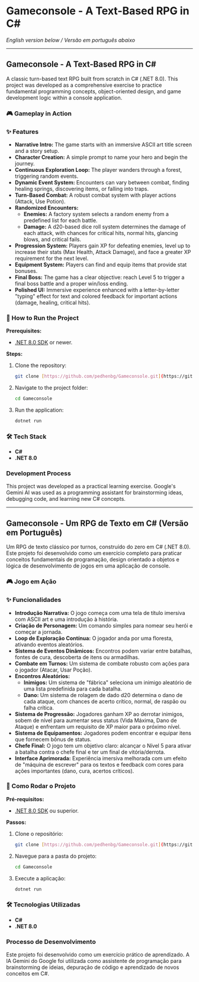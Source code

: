 # Gameconsole - A Text-Based RPG in C#

*English version below / Versão em português abaixo*

---

## Gameconsole - A Text-Based RPG in C#

A classic turn-based text RPG built from scratch in C# (.NET 8.0). This project was developed as a comprehensive exercise to practice fundamental programming concepts, object-oriented design, and game development logic within a console application.

### 🎮 Gameplay in Action

### ✨ Features

* **Narrative Intro:** The game starts with an immersive ASCII art title screen and a story setup.
* **Character Creation:** A simple prompt to name your hero and begin the journey.
* **Continuous Exploration Loop:** The player wanders through a forest, triggering random events.
* **Dynamic Event System:** Encounters can vary between combat, finding healing springs, discovering items, or falling into traps.
* **Turn-Based Combat:** A robust combat system with player actions (Attack, Use Potion).
* **Randomized Encounters:**
    * **Enemies:** A factory system selects a random enemy from a predefined list for each battle.
    * **Damage:** A d20-based dice roll system determines the damage of each attack, with chances for critical hits, normal hits, glancing blows, and critical fails.
* **Progression System:** Players gain XP for defeating enemies, level up to increase their stats (Max Health, Attack Damage), and face a greater XP requirement for the next level.
* **Equipment System:** Players can find and equip items that provide stat bonuses.
* **Final Boss:** The game has a clear objective: reach Level 5 to trigger a final boss battle and a proper win/loss ending.
* **Polished UI:** Immersive experience enhanced with a letter-by-letter "typing" effect for text and colored feedback for important actions (damage, healing, critical hits).

### 🚀 How to Run the Project

**Prerequisites:**
* [.NET 8.0 SDK](https://dotnet.microsoft.com/download) or newer.

**Steps:**
1.  Clone the repository:
    ```bash
    git clone [https://github.com/pedhenbg/Gameconsole.git](https://github.com/pedhenbg/Gameconsole.git)
    ```
2.  Navigate to the project folder:
    ```bash
    cd Gameconsole
    ```
3.  Run the application:
    ```bash
    dotnet run
    ```

### 🛠️ Tech Stack

* **C#**
* **.NET 8.0**

### Development Process

This project was developed as a practical learning exercise. Google's Gemini AI was used as a programming assistant for brainstorming ideas, debugging code, and learning new C# concepts.

---

## Gameconsole - Um RPG de Texto em C# (Versão em Português)

Um RPG de texto clássico por turnos, construído do zero em C# (.NET 8.0). Este projeto foi desenvolvido como um exercício completo para praticar conceitos fundamentais de programação, design orientado a objetos e lógica de desenvolvimento de jogos em uma aplicação de console.

### 🎮 Jogo em Ação

### ✨ Funcionalidades

* **Introdução Narrativa:** O jogo começa com uma tela de título imersiva com ASCII art e uma introdução à história.
* **Criação de Personagem:** Um comando simples para nomear seu herói e começar a jornada.
* **Loop de Exploração Contínua:** O jogador anda por uma floresta, ativando eventos aleatórios.
* **Sistema de Eventos Dinâmicos:** Encontros podem variar entre batalhas, fontes de cura, descoberta de itens ou armadilhas.
* **Combate em Turnos:** Um sistema de combate robusto com ações para o jogador (Atacar, Usar Poção).
* **Encontros Aleatórios:**
    * **Inimigos:** Um sistema de "fábrica" seleciona um inimigo aleatório de uma lista predefinida para cada batalha.
    * **Dano:** Um sistema de rolagem de dado d20 determina o dano de cada ataque, com chances de acerto crítico, normal, de raspão ou falha crítica.
* **Sistema de Progressão:** Jogadores ganham XP ao derrotar inimigos, sobem de nível para aumentar seus status (Vida Máxima, Dano de Ataque) e enfrentam um requisito de XP maior para o próximo nível.
* **Sistema de Equipamentos:** Jogadores podem encontrar e equipar itens que fornecem bônus de status.
* **Chefe Final:** O jogo tem um objetivo claro: alcançar o Nível 5 para ativar a batalha contra o chefe final e ter um final de vitória/derrota.
* **Interface Aprimorada:** Experiência imersiva melhorada com um efeito de "máquina de escrever" para os textos e feedback com cores para ações importantes (dano, cura, acertos críticos).

### 🚀 Como Rodar o Projeto

**Pré-requisitos:**
* [.NET 8.0 SDK](https://dotnet.microsoft.com/download) ou superior.

**Passos:**
1.  Clone o repositório:
    ```bash
    git clone [https://github.com/pedhenbg/Gameconsole.git](https://github.com/pedhenbg/Gameconsole.git)
    ```
2.  Navegue para a pasta do projeto:
    ```bash
    cd Gameconsole
    ```
3.  Execute a aplicação:
    ```bash
    dotnet run
    ```

### 🛠️ Tecnologias Utilizadas

* **C#**
* **.NET 8.0**

### Processo de Desenvolvimento

Este projeto foi desenvolvido como um exercício prático de aprendizado. A IA Gemini do Google foi utilizada como assistente de programação para brainstorming de ideias, depuração de código e aprendizado de novos conceitos em C#.
